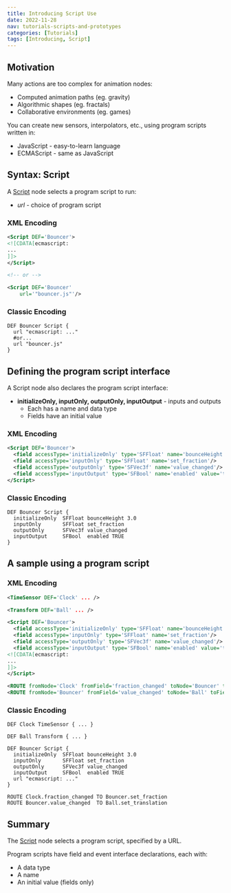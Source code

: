 ```yaml
---
title: Introducing Script Use
date: 2022-11-28
nav: tutorials-scripts-and-prototypes
categories: [Tutorials]
tags: [Introducing, Script]
---
```

## Motivation

Many actions are too complex for animation nodes:

- Computed animation paths (eg. gravity)
- Algorithmic shapes (eg. fractals)
- Collaborative environments (eg. games)

You can create new sensors, interpolators, etc., using program scripts written in:

- JavaScript - easy-to-learn language
- ECMAScript - same as JavaScript

## Syntax: Script

A [Script](/x_ite/components/scripting/script/) node selects a program script to run:

- *url* - choice of program script

### XML Encoding

```xml
<Script DEF='Bouncer'>
<![CDATA[ecmascript:
...
]]>
</Script>

<!-- or -->

<Script DEF='Bouncer'
    url='"bouncer.js"'/>
```

### Classic Encoding

```vrml
DEF Bouncer Script {
  url "ecmascript: ..."
  #or...
  url "bouncer.js"
}
```

## Defining the program script interface

A Script node also declares the program script interface:

- **initializeOnly, inputOnly, outputOnly, inputOutput** - inputs and outputs
  - Each has a name and data type
  - Fields have an initial value

### XML Encoding

```xml
<Script DEF='Bouncer'>
  <field accessType='initializeOnly' type='SFFloat' name='bounceHeight' value='3'/>
  <field accessType='inputOnly' type='SFFloat' name='set_fraction'/>
  <field accessType='outputOnly' type='SFVec3f' name='value_changed'/>
  <field accessType='inputOutput' type='SFBool' name='enabled' value='true'/>
</Script>
```

### Classic Encoding

```vrml
DEF Bouncer Script {
  initializeOnly  SFFloat bounceHeight 3.0
  inputOnly       SFFloat set_fraction
  outputOnly      SFVec3f value_changed
  inputOutput     SFBool  enabled TRUE
}
```

## A sample using a program script

### XML Encoding

```xml
<TimeSensor DEF='Clock' ... />

<Transform DEF='Ball' ... />

<Script DEF='Bouncer'>
  <field accessType='initializeOnly' type='SFFloat' name='bounceHeight' value='3'/>
  <field accessType='inputOnly' type='SFFloat' name='set_fraction'/>
  <field accessType='outputOnly' type='SFVec3f' name='value_changed'/>
  <field accessType='inputOutput' type='SFBool' name='enabled' value='true'/>
<![CDATA[ecmascript:
...
]]>
</Script>

<ROUTE fromNode='Clock' fromField='fraction_changed' toNode='Bouncer' toField='set_fraction'/>
<ROUTE fromNode='Bouncer' fromField='value_changed' toNode='Ball' toField='set_translation'/>
```

### Classic Encoding

```vrml
DEF Clock TimeSensor { ... }

DEF Ball Transform { ... }

DEF Bouncer Script {
  initializeOnly  SFFloat bounceHeight 3.0
  inputOnly       SFFloat set_fraction
  outputOnly      SFVec3f value_changed
  inputOutput     SFBool  enabled TRUE
  url "ecmascript: ..."
}

ROUTE Clock.fraction_changed TO Bouncer.set_fraction
ROUTE Bouncer.value_changed  TO Ball.set_translation
```

## Summary

The [Script](/x_ite/components/scripting/script/) node selects a program script, specified by a URL.

Program scripts have field and event interface declarations, each with:

- A data type
- A name
- An initial value (fields only)
